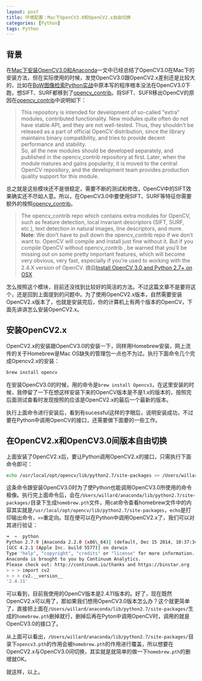 ```yaml
---
layout: post
title: 环境配置：Mac下OpenCV3.0和OpenCV2.x自由切换
categories: [Python]
tags: Python
---
```


## 背景

在[Mac下安装OpenCV3.0和Anaconda][1]一文中已经总结了OpenCV3.0在Mac下的安装方法，但在实际使用的时候，发觉OpenCV3.0跟OpenCV2.x差别还是比较大的，比如在[BoW图像检索Python实战][2]中原本写的程序根本没法在OpenCV3.0下跑，想SIFT、SURF都移到了[opencv\_contrib][3]。将SIFT、SUFR移出OpenCV的原因在[opencv\_contrib][4]中说明如下：

> This repository is intended for development of so-called "extra" modules, contributed functionality. New modules quite often do not have stable API, and they are not well-tested. Thus, they shouldn't be released as a part of official OpenCV distribution, since the library maintains binary compatibility, and tries to provide decent performance and stability.    
So, all the new modules should be developed separately, and published in the opencv\_contrib repository at first. Later, when the module matures and gains popularity, it is moved to the central OpenCV repository, and the development team provides production quality support for this module.

总之就是这些模块还不是很稳定，需要不断的测试和修改，OpenCV中的SIFT效果确实还不尽如人意。所以，在OpenCV3.0中要使用SIFT、SURF等特征你需要额外的按照[opencv\_contrib][5]。

> The opencv\_contrib  repo which contains extra modules for OpenCV, such as feature detection, local invariant descriptors (SIFT, SURF, etc.), text detection in natural images, line descriptors, and more.  
**Note**: We don’t have to pull down the opencv\_contrib  repo if we don’t want to. OpenCV will compile and install just fine without it. But if you compile OpenCV without opencv\_contrib , be warned that you’ll be missing out on some pretty important features, which will become very obvious, very fast, especially if you’re used to working with the 2.4.X version of OpenCV.                    摘自[Install OpenCV 3.0 and Python 2.7+ on OSX][6]

怎么按照这个模块，目前还没找到比较好的简洁的方法。不过这篇文章不是要将这个，还是回到上面提到的问题中。为了使用OpenCV2.x版本，自然需要安装OpenCV2.x版本了，也就是安装完后，你的计算机上有两个版本的OpenCV，下面先讲讲怎么安装OpenCV2.x。

## 安装OpenCV2.x
OpenCV2.x的安装跟OpenCV3.0的安装一下，同样用Homebrew安装，网上流传的关于Homebrew是Mac OS缺失的管理包一点也不为过。执行下面命令几个完成Opencv2.x的安装：

```sh
brew install opencv
```

在安装OpenCV3.0的时候，用的命令是`brew install Opencv3`，在这里安装的时候，我停留了一下在想这样安装下来的OpenCV版本是不是1.x的版本的，按照完后面测试查看时发现按照的应该是OpenCV2.x的最后一个最新的版本。

执行上面命令进行安装后，看到有sucessful这样的字眼后，说明安装成功，不过要在Python中调用OpenCV的接口，还需要做下面要的一些工作。

## 在OpenCV2.x和OpenCV3.0间版本自由切换
上面安装了OpenCV2.x后，要让Python调用OpenCV2.x的接口，只需执行下面命令即可：

```sh
echo /usr/local/opt/opencv/lib/python2.7/site-packages >> /Users/willard/anaconda/lib/python2.7/site-packages/homebrew.pth # choose opencv2
```

这条命令跟安装OpenCV3.0时为了使Python也能调用OpenCV3.0所使用的命令极像。执行完上面命令后，会在`/Users/willard/anaconda/lib/python2.7/site-packages/`目录下生成`homebrew.pth`文件，用cat命令查看homebrew文件中的内容其实就是`/usr/local/opt/opencv/lib/python2.7/site-packages`，`echo`是打印输出命令，`>>`重定向。现在便可以在Python中调用OpenCV2.x了，我们可以对其进行验证：

```sh
➜  ~  python
Python 2.7.9 |Anaconda 2.2.0 (x86\_64)| (default, Dec 15 2014, 10:37:34)
[GCC 4.2.1 (Apple Inc. build 5577)] on darwin
Type "help", "copyright", "credits" or "license" for more information.
Anaconda is brought to you by Continuum Analytics.
Please check out: http://continuum.io/thanks and https://binstar.org
> > > import cv2
> > > cv2.__version__
'2.4.11'
```

可以看到，目前我使用的OpenCV版本是2.4.11版本的。好了，现在既然OpenCV2.x可以用了，那如果我们想用OpenCV3.0版本怎么办？这个就更简单了，直接把上面在`/Users/willard/anaconda/lib/python2.7/site-packages/`生成的`homebrew.pth`删掉就行，删掉后再在Pyton中调用OpenCV时，调用的就是OpenCV3.0的接口了。

从上面可以看出，`/Users/willard/anaconda/lib/python2.7/site-packages/`目录下`opencv3.pth`的作用会被`homebrew.pth`的作用进行覆盖，所以想要在OpenCV2.x与OpenCV3.0间切换，其实就是就简单的做一下`homebrew.pth`的删增就OK。

就这样，以上。

[1]:	http://yongyuan.name/blog/install-opencv3-and-anaconda-in-mac-os.html
[2]:	http://yongyuan.name/blog/practical-BoW-for-image-retrieval-with-python.html
[3]:	https://github.com/itseez/opencv_contrib
[4]:	https://github.com/itseez/opencv_contrib
[5]:	https://github.com/itseez/opencv_contrib
[6]:	https://www.pyimagesearch.com/2015/06/15/install-opencv-3-0-and-python-2-7-on-osx/
